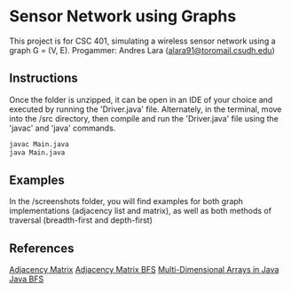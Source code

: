 # Sensor Network using Graphs

This project is for CSC 401, simulating a wireless sensor network using a graph G = (V, E).
Progammer: Andres Lara (alara91@toromail.csudh.edu)

## Instructions

Once the folder is unzipped, it can be open in an IDE of your choice and executed by running the 'Driver.java' file.
Alternately, in the terminal, move into the /src directory, then compile and run the 'Driver.java' file using the 'javac' and 'java' commands.

```bash
javac Main.java
java Main.java
```

## Examples

In the /screenshots folder, you will find examples for both graph implementations (adjacency list and matrix),
as well as both methods of traversal (breadth-first and depth-first)

## References
[Adjacency Matrix](https://www.geeksforgeeks.org/adjacency-matrix-meaning-and-definition-in-dsa/)
[Adjacency Matrix BFS](https://www.geeksforgeeks.org/implementation-of-bfs-using-adjacency-matrix/)
[Multi-Dimensional Arrays in Java](https://www.geeksforgeeks.org/multidimensional-arrays-in-java/)
[Java BFS](https://gist.github.com/tamzidpeace/7c6ae5718a5615ac1c7af0a2712750dd)